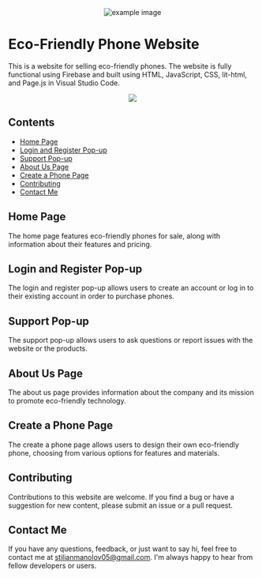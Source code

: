 <div align="center">
  <img src="https://user-images.githubusercontent.com/80035053/236860825-a4d042da-efc2-41c7-bee2-b50ceba304d8.png" alt="example image" />
</div>

# Eco-Friendly Phone Website

This is a website for selling eco-friendly phones. The website is fully functional using Firebase and built using HTML, JavaScript, CSS, lit-html, and Page.js in Visual Studio Code.

<p align="center">
  <img src="https://img.shields.io/badge/Language-HTML%20%7C%20CSS%20%7C%20JavaScript%20%7C%20lit--html%20%7C%20Page.js-blue?style=flat-square">
</p>

## Contents

- [Home Page](#home-page)
- [Login and Register Pop-up](#login-and-register-pop-up)
- [Support Pop-up](#support-pop-up)
- [About Us Page](#about-us-page)
- [Create a Phone Page](#create-a-phone-page)
- [Contributing](#contributing)
- [Contact Me](#contact-me)

## Home Page<a name="home-page"></a>

The home page features eco-friendly phones for sale, along with information about their features and pricing.

## Login and Register Pop-up<a name="login-and-register-pop-up"></a>

The login and register pop-up allows users to create an account or log in to their existing account in order to purchase phones.

## Support Pop-up<a name="support-pop-up"></a>

The support pop-up allows users to ask questions or report issues with the website or the products.

## About Us Page<a name="about-us-page"></a>

The about us page provides information about the company and its mission to promote eco-friendly technology.

## Create a Phone Page<a name="create-a-phone-page"></a>

The create a phone page allows users to design their own eco-friendly phone, choosing from various options for features and materials.

## Contributing<a name="contributing"></a>

Contributions to this website are welcome. If you find a bug or have a suggestion for new content, please submit an issue or a pull request.

## Contact Me<a name="contact-me"></a>

If you have any questions, feedback, or just want to say hi, feel free to contact me at stilianmanolov05@gmail.com. I'm always happy to hear from fellow developers or users.
